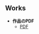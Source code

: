 ## Works  

- **作品のPDF**
  - [PDF](https://drive.google.com/file/d/1k_CPJFxsxfA0FnG3pekyMBntndXVmKeg/view?usp=sharing)


